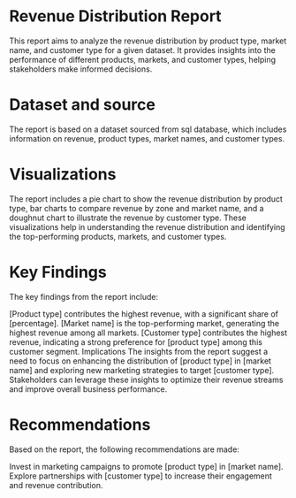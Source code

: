# Revenue Distribution Report
This report aims to analyze the revenue distribution by product type, market name, and customer type for a given dataset. It provides insights into the performance of different products, markets, and customer types, helping stakeholders make informed decisions.

# Dataset and source 
The report is based on a dataset sourced from sql database, which includes information on revenue, product types, market names, and customer types.

# Visualizations
The report includes a pie chart to show the revenue distribution by product type, bar charts to compare revenue by zone and market name, and a doughnut chart to illustrate the revenue by customer type. These visualizations help in understanding the revenue distribution and identifying the top-performing products, markets, and customer types.

# Key Findings
The key findings from the report include:

[Product type] contributes the highest revenue, with a significant share of [percentage].
[Market name] is the top-performing market, generating the highest revenue among all markets.
[Customer type] contributes the highest revenue, indicating a strong preference for [product type] among this customer segment.
Implications
The insights from the report suggest a need to focus on enhancing the distribution of [product type] in [market name] and exploring new marketing strategies to target [customer type]. Stakeholders can leverage these insights to optimize their revenue streams and improve overall business performance.

# Recommendations
Based on the report, the following recommendations are made:

Invest in marketing campaigns to promote [product type] in [market name].
Explore partnerships with [customer type] to increase their engagement and revenue contribution.
